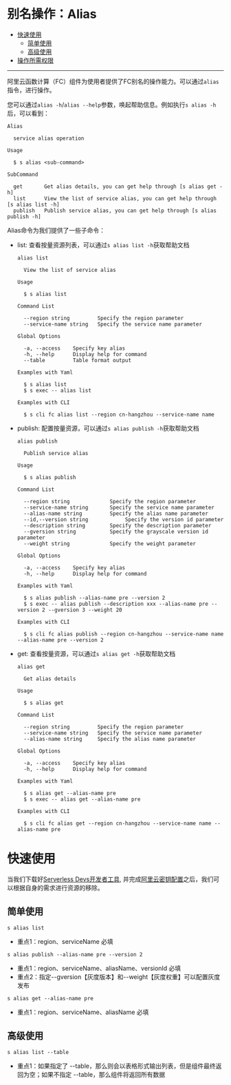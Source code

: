 # 别名操作：Alias

- [快速使用](#快速使用)
  - [简单使用](#简单使用)
  - [高级使用](#高级使用)
- [操作所需权限](../Others/authority/command.md#alias-指令)

------


阿里云函数计算（FC）组件为使用者提供了FC别名的操作能力。可以通过`alias`指令，进行操作。

您可以通过`alias -h`/`alias --help`参数，唤起帮助信息。例如执行`s alias -h`后，可以看到：

```
Alias

  service alias operation 

Usage

  $ s alias <sub-command> 

SubCommand

  get       Get alias details, you can get help through [s alias get -h]               
  list      View the list of service alias, you can get help through [s alias list -h] 
  publish   Publish service alias, you can get help through [s alias publish -h]
```

Alias命令为我们提供了一些子命令：

- list: 查看按量资源列表，可以通过`s alias list -h`获取帮助文档
    ```
    alias list

      View the list of service alias 

    Usage

      $ s alias list 

    Command List

      --region string         Specify the region parameter       
      --service-name string   Specify the service name parameter 

    Global Options

      -a, --access    Specify key alias        
      -h, --help      Display help for command 
      --table         Table format output      

    Examples with Yaml

      $ s alias list         
      $ s exec -- alias list 

    Examples with CLI

      $ s cli fc alias list --region cn-hangzhou --service-name name 
    ```

- publish: 配置按量资源，可以通过`s alias publish -h`获取帮助文档
    ```
    alias publish

      Publish service alias 

    Usage

      $ s alias publish 

    Command List

      --region string             Specify the region parameter               
      --service-name string       Specify the service name parameter         
      --alias-name string         Specify the alias name parameter           
      --id,--version string            Specify the version id parameter           
      --description string        Specify the description parameter          
      --gversion string           Specify the grayscale version id parameter 
      --weight string             Specify the weight parameter               

    Global Options

      -a, --access    Specify key alias        
      -h, --help      Display help for command 

    Examples with Yaml

      $ s alias publish --alias-name pre --version 2                             
      $ s exec -- alias publish --description xxx --alias-name pre --version 2 --gversion 3 --weight 20                                                      

    Examples with CLI

      $ s cli fc alias publish --region cn-hangzhou --service-name name --alias-name pre --version 2 
    ```
  
- get: 查看按量资源，可以通过`s alias get -h`获取帮助文档
    ```
    alias get

      Get alias details 

    Usage

      $ s alias get 

    Command List

      --region string         Specify the region parameter       
      --service-name string   Specify the service name parameter 
      --alias-name string     Specify the alias name parameter   

    Global Options

      -a, --access    Specify key alias        
      -h, --help      Display help for command 

    Examples with Yaml

      $ s alias get --alias-name pre         
      $ s exec -- alias get --alias-name pre 

    Examples with CLI

      $ s cli fc alias get --region cn-hangzhou --service-name name --alias-name pre 
    ```


# 快速使用

当我们下载好[Serverless Devs开发者工具](../Getting-started/Install-tutorial.md), 并完成[阿里云密钥配置](../Getting-started/Setting-up-credentials.md)之后，我们可以根据自身的需求进行资源的移除。

## 简单使用

```
s alias list
```

- 重点1：region、serviceName 必填


```
s alias publish --alias-name pre --version 2
```

- 重点1：region、serviceName、aliasName、versionId 必填
- 重点2：指定--gversion【灰度版本】和--weight【灰度权重】可以配置灰度发布


```
s alias get --alias-name pre
```

- 重点1：region、serviceName、aliasName 必填



## 高级使用

```
s alias list --table
```

- 重点1：如果指定了 --table，那么则会以表格形式输出列表，但是组件最终返回为空；如果不指定 --table，那么组件将返回所有数据

